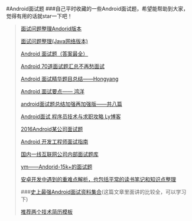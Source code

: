 #Android面试题
###自己平时收藏的一些Android面试题，希望能帮助到大家，觉得有用的话就star一下吧！
>[面试问题整理Andorid版本](http://imxie.cc/2015/11/12/%E9%9D%A2%E8%AF%95%E9%97%AE%E9%A2%98%E6%95%B4%E7%90%86Andorid%E7%89%88%E6%9C%AC/)
>
>[面试问题整理(Java网络版本)](http://imxie.cc/2015/11/10/%E9%9D%A2%E8%AF%95%E9%97%AE%E9%A2%98%E6%95%B4%E7%90%86%EF%BC%88Java%E7%BD%91%E7%BB%9C%E7%89%88%E6%9C%AC%EF%BC%89/)
>
>[Android 面试题（答案最全）](http://www.jobui.com/mianshiti/it/android/2682/)
>
>[Android 70道面试题汇总不再愁面试](http://www.cnblogs.com/kakafra/archive/2012/09/29/2708446.html)
>
>[Android 面试精华题目总结——Hongyang](http://blog.csdn.net/lmj623565791/article/details/24015867/)
>
>[Android 面试要点—— 鸿洋](http://mp.weixin.qq.com/s?__biz=MzAxMTI4MTkwNQ==&mid=2650820648&idx=1&sn=cb9ee924f2ded3358dd6c256803cc687&scene=23&srcid=0729WL1vtGGKGNKGnLiLTuyK#rd)
>
>[android面试题总结加强再加强版——共八篇](http://blog.csdn.net/superjunjin/article/category/1192401)
>
>[Android面试 程序员技术与求职攻略 Ly博客](http://www.yunsouvip.com/archives/tag/androidinterview)
>
>[2016Android某公司面试题](http://blog.csdn.net/jdsjlzx/article/details/51201925)
>
>[Android 开发工程师面试指南](http://www.diycode.cc/wiki/androidinterview)
>
>[国内一线互联网公司内部面试题库](https://github.com/JackyAndroid/AndroidInterview-Q-A/blob/master/README-CN.md)
>
>[ym——Andorid-15k+的面试题](http://blog.csdn.net/cym492224103/article/details/38417927)
>
>[安卓开发中遇到的重难点解析，也包括平常的读书笔记和知识点整理](https://github.com/ZhaoKaiQiang/AndroidDifficultAnalysis)
>
>###[史上最强Android面试资料集合](http://www.jianshu.com/p/d1efe2f31b6d)(这篇文章里面讲的比较全，可以学习下)
>
>[推荐两个技术简历模板](http://j.codekk.com/blogs/detail/5705bcdf4a38205862ef476f)
>
>
>
